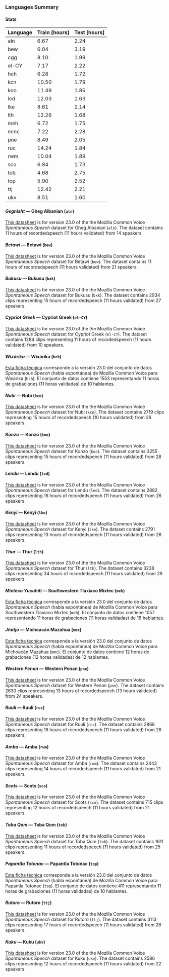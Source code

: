 ### Languages Summary

#### Stats

|Language|Train [hours]|Test [hours]|
|-|-|-|
|aln|6.67|2.24|
|bew|6.04|3.19|
|cgg|8.10|1.99|
|el-CY|7.17|2.22|
|hch|6.28|1.72|
|kcn|10.50|1.79|
|koo|11.49|1.86|
|led|12.03|1.63|
|lke|8.61|2.14|
|lth|12.26|1.68|
|meh|6.72|1.75|
|mmc|7.22|2.28|
|pne|8.49|2.05|
|ruc|14.24|1.84|
|rwm|10.04|1.89|
|sco|6.84|1.73|
|tob|4.68|2.75|
|top|5.90|2.52|
|ttj|12.42|2.21|
|ukv|8.51|1.60|


#### *Gegnisht* &mdash; Gheg Albanian (`aln`)
[This datasheet](https://datacollective.mozillafoundation.org/datasets/cmflnuzz3twrdiw8y4jet4o1z) is for version 23.0 of the the Mozilla Common Voice *Spontaneous Speech* dataset for Gheg Albanian (`aln`). The dataset contains 11 hours of recordedspeech (11 hours validated) from 14 speakers.

#### *Betawi* &mdash; Betawi (`bew`)
[This datasheet](https://datacollective.mozillafoundation.org/datasets/cmflnuzz3l9oqw5m1ezpzl062) is for version 23.0 of the the Mozilla Common Voice *Spontaneous Speech* dataset for Betawi (`bew`). The dataset contains 11 hours of recordedspeech (11 hours validated) from 21 speakers.

#### *Bukusu* &mdash; Bukusu (`bxk`)
[This datasheet](https://datacollective.mozillafoundation.org/datasets/cmflnuzz3xeu21j7rl81f5u2g) is for version 23.0 of the the Mozilla Common Voice *Spontaneous Speech* dataset for Bukusu (`bxk`). The dataset contains 2934 clips representing 15 hours of recordedspeech (11 hours validated) from 27 speakers.

#### *Cypriot Greek* &mdash; Cypriot Greek (`el-CY`)
[This datasheet](https://datacollective.mozillafoundation.org/datasets/cmflnuzz3xq2ok28b4o1ojacv) is for version 23.0 of the the Mozilla Common Voice *Spontaneous Speech* dataset for Cypriot Greek (`el-CY`). The dataset contains 1284 clips representing 11 hours of recordedspeech (11 hours validated) from 10 speakers.

#### *Wixárika* &mdash; Wixárika (`hch`)
[Esta ficha técnica](https://datacollective.mozillafoundation.org/datasets/cmflnuzz30cvnzohbhwchy6im) corresponde a la versión 23.0 del conjunto de datos *Spontaneous Speech* (habla espontánea) de Mozilla Common Voice para Wixárika (`hch`). El conjunto de datos contiene 1553 representando 11 horas de grabaciones (11 horas validadas) de 10 hablantes.

#### *Nubi* &mdash; Nubi (`kcn`)
[This datasheet](https://datacollective.mozillafoundation.org/datasets/cmflnuzz3yn6qcjgut63ttxgo) is for version 23.0 of the the Mozilla Common Voice *Spontaneous Speech* dataset for Nubi (`kcn`). The dataset contains 2719 clips representing 15 hours of recordedspeech (10 hours validated) from 26 speakers.

#### *Konzo* &mdash; Konzo (`koo`)
[This datasheet](https://datacollective.mozillafoundation.org/datasets/cmflnuzz3uyclmpbj9qn6a9dk) is for version 23.0 of the the Mozilla Common Voice *Spontaneous Speech* dataset for Konzo (`koo`). The dataset contains 3255 clips representing 15 hours of recordedspeech (11 hours validated) from 28 speakers.

#### *Lendu* &mdash; Lendu (`led`)
[This datasheet](https://datacollective.mozillafoundation.org/datasets/cmflnuzz397l4cueywdr90in7) is for version 23.0 of the the Mozilla Common Voice *Spontaneous Speech* dataset for Lendu (`led`). The dataset contains 2882 clips representing 16 hours of recordedspeech (11 hours validated) from 26 speakers.

#### *Kenyi* &mdash; Kenyi (`lke`)
[This datasheet](https://datacollective.mozillafoundation.org/datasets/cmflnuzz3m13im00aqv88yp1q) is for version 23.0 of the the Mozilla Common Voice *Spontaneous Speech* dataset for Kenyi (`lke`). The dataset contains 2791 clips representing 13 hours of recordedspeech (11 hours validated) from 26 speakers.

#### *Thur* &mdash; Thur (`lth`)
[This datasheet](https://datacollective.mozillafoundation.org/datasets/cmflnuzz31xhnkko2c1r18op0) is for version 23.0 of the the Mozilla Common Voice *Spontaneous Speech* dataset for Thur (`lth`). The dataset contains 3238 clips representing 34 hours of recordedspeech (11 hours validated) from 29 speakers.

#### *Mixteco Yucuhiti* &mdash; Southwestern Tlaxiaco Mixtec (`meh`)
[Esta ficha técnica](https://datacollective.mozillafoundation.org/datasets/cmflnuzz4k7dxqixum94ltueg) corresponde a la versión 23.0 del conjunto de datos *Spontaneous Speech* (habla espontánea) de Mozilla Common Voice para Southwestern Tlaxiaco Mixtec (`meh`). El conjunto de datos contiene 1057 representando 11 horas de grabaciones (11 horas validadas) de 16 hablantes.

#### *Jñatjo* &mdash; Michoacán Mazahua (`mmc`)
[Esta ficha técnica](https://datacollective.mozillafoundation.org/datasets/cmflnuzz4o68p1jzp1i8bhcr9) corresponde a la versión 23.0 del conjunto de datos *Spontaneous Speech* (habla espontánea) de Mozilla Common Voice para Michoacán Mazahua (`mmc`). El conjunto de datos contiene 12 horas de grabaciones (12 horas validadas) de 12 hablantes.

#### *Western Penan* &mdash; Western Penan (`pne`)
[This datasheet](https://datacollective.mozillafoundation.org/datasets/cmflnuzz46zej6j6cxog37yor) is for version 23.0 of the the Mozilla Common Voice *Spontaneous Speech* dataset for Western Penan (`pne`). The dataset contains 2630 clips representing 13 hours of recordedspeech (13 hours validated) from 24 speakers.

#### *Ruuli* &mdash; Ruuli (`ruc`)
[This datasheet](https://datacollective.mozillafoundation.org/datasets/cmflnuzz4onc7tkesjgh380bj) is for version 23.0 of the the Mozilla Common Voice *Spontaneous Speech* dataset for Ruuli (`ruc`). The dataset contains 2868 clips representing 18 hours of recordedspeech (11 hours validated) from 26 speakers.

#### *Amba* &mdash; Amba (`rwm`)
[This datasheet](https://datacollective.mozillafoundation.org/datasets/cmflnuzz4gxtza0n7xwyhdqmb) is for version 23.0 of the the Mozilla Common Voice *Spontaneous Speech* dataset for Amba (`rwm`). The dataset contains 2443 clips representing 14 hours of recordedspeech (11 hours validated) from 21 speakers.

#### *Scots* &mdash; Scots (`sco`)
[This datasheet](https://datacollective.mozillafoundation.org/datasets/cmflnuzz49b89ftqllox5o6e5) is for version 23.0 of the the Mozilla Common Voice *Spontaneous Speech* dataset for Scots (`sco`). The dataset contains 715 clips representing 12 hours of recordedspeech (11 hours validated) from 21 speakers.

#### *Toba Qom* &mdash; Toba Qom (`tob`)
[This datasheet](https://datacollective.mozillafoundation.org/datasets/cmflnuzz4hdum6fm7fr1cc73u) is for version 23.0 of the the Mozilla Common Voice *Spontaneous Speech* dataset for Toba Qom (`tob`). The dataset contains 1611 clips representing 11 hours of recordedspeech (11 hours validated) from 25 speakers.

#### *Papantla Totonac* &mdash; Papantla Totonac (`top`)
[Esta ficha técnica](https://datacollective.mozillafoundation.org/datasets/cmflnuzz4wyrkutthowtknout) corresponde a la versión 23.0 del conjunto de datos *Spontaneous Speech* (habla espontánea) de Mozilla Common Voice para Papantla Totonac (`top`). El conjunto de datos contiene 411 representando 11 horas de grabaciones (11 horas validadas) de 10 hablantes.

#### *Rutoro* &mdash; Rutoro (`ttj`)
[This datasheet](https://datacollective.mozillafoundation.org/datasets/cmflnuzz4vhppvj6wsbmdxr70) is for version 23.0 of the the Mozilla Common Voice *Spontaneous Speech* dataset for Rutoro (`ttj`). The dataset contains 3113 clips representing 17 hours of recordedspeech (11 hours validated) from 26 speakers.

#### *Kuku* &mdash; Kuku (`ukv`)
[This datasheet](https://datacollective.mozillafoundation.org/datasets/cmflnuzz4tpqhjtjib1z0cxyn) is for version 23.0 of the the Mozilla Common Voice *Spontaneous Speech* dataset for Kuku (`ukv`). The dataset contains 2586 clips representing 12 hours of recordedspeech (11 hours validated) from 22 speakers.